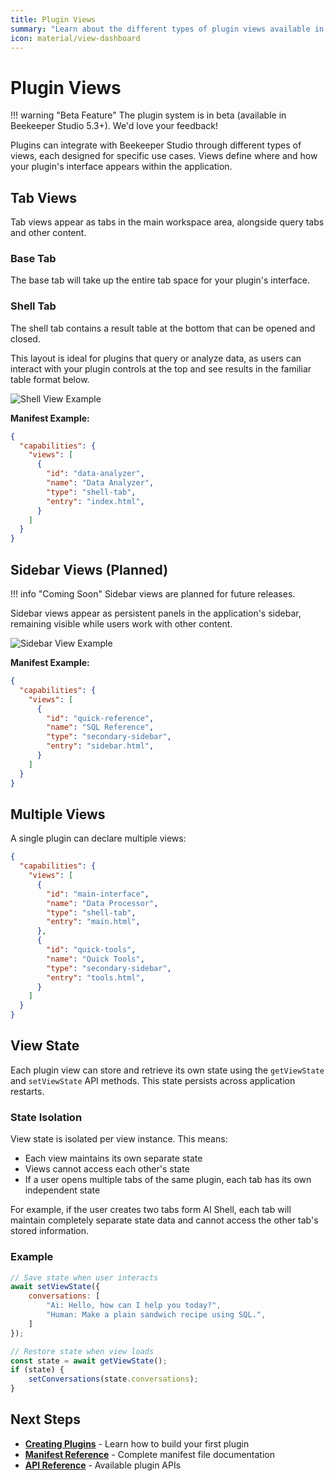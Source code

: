 ```yaml
---
title: Plugin Views
summary: "Learn about the different types of plugin views available in Beekeeper Studio and how to implement them."
icon: material/view-dashboard
---
```


# Plugin Views

!!! warning "Beta Feature"
    The plugin system is in beta (available in Beekeeper Studio 5.3+). We'd love your feedback!

Plugins can integrate with Beekeeper Studio through different types of views, each designed for specific use cases. Views define where and how your plugin's interface appears within the application.

## Tab Views

Tab views appear as tabs in the main workspace area, alongside query tabs and other content.

### Base Tab

The base tab will take up the entire tab space for your plugin's interface.

### Shell Tab

The shell tab contains a result table at the bottom that can be opened and closed.

This layout is ideal for plugins that query or analyze data, as users can interact with your plugin controls at the top and see results in the familiar table format below.

![Shell View Example](/assets/images/plugin-shell-view.png)

**Manifest Example:**

```json
{
  "capabilities": {
    "views": [
      {
        "id": "data-analyzer",
        "name": "Data Analyzer",
        "type": "shell-tab",
        "entry": "index.html",
      }
    ]
  }
}
```

## Sidebar Views (Planned)

!!! info "Coming Soon"
    Sidebar views are planned for future releases.

Sidebar views appear as persistent panels in the application's sidebar, remaining visible while users work with other content.

![Sidebar View Example](/assets/images/plugin-sidebar-view.png)

**Manifest Example:**

```json
{
  "capabilities": {
    "views": [
      {
        "id": "quick-reference",
        "name": "SQL Reference",
        "type": "secondary-sidebar",
        "entry": "sidebar.html",
      }
    ]
  }
}
```

## Multiple Views

A single plugin can declare multiple views:

```json
{
  "capabilities": {
    "views": [
      {
        "id": "main-interface",
        "name": "Data Processor",
        "type": "shell-tab",
        "entry": "main.html",
      },
      {
        "id": "quick-tools",
        "name": "Quick Tools",
        "type": "secondary-sidebar",
        "entry": "tools.html",
      }
    ]
  }
}
```

## View State

Each plugin view can store and retrieve its own state using the `getViewState` and `setViewState` API methods. This state persists across application restarts.

### State Isolation

View state is isolated per view instance. This means:

- Each view maintains its own separate state
- Views cannot access each other's state
- If a user opens multiple tabs of the same plugin, each tab has its own independent state

For example, if the user creates two tabs form AI Shell, each tab will maintain completely separate state data and cannot access the other tab's stored information.

### Example

```javascript
// Save state when user interacts
await setViewState({
    conversations: [
        "Ai: Hello, how can I help you today?",
        "Human: Make a plain sandwich recipe using SQL.",
    ]
});

// Restore state when view loads
const state = await getViewState();
if (state) {
    setConversations(state.conversations);
}
```

## Next Steps

- **[Creating Plugins](creating-plugins.md)** - Learn how to build your first plugin
- **[Manifest Reference](manifest.md)** - Complete manifest file documentation
- **[API Reference](api-reference.md)** - Available plugin APIs
